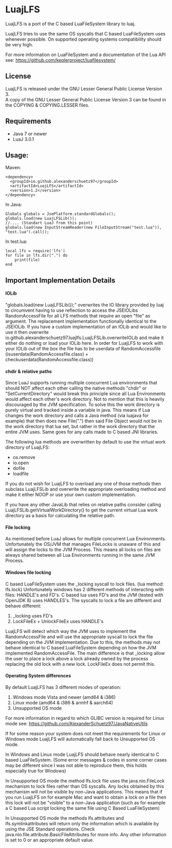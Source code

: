 # LuajLFS
LuajLFS is a port of the C based LuaFileSystem library to luaj.

LuajLFS tries to use the same OS syscalls that C based LuaFileSystem uses whenever possible.
On supported operating systems compatibility should be very high.

For more information on LuaFileSystem and a documentation of the Lua API see:
https://github.com/keplerproject/luafilesystem/

## License
LuajLFS is released under the GNU Lesser General Public License Version 3. <br>
A copy of the GNU Lesser General Public License Version 3 can be found in the COPYING & COPYING.LESSER files.<br>

## Requirements
* Java 7 or newer
* LuaJ 3.0.1

## Usage:
Maven:
````
<dependency>
  <groupId>io.github.alexanderschuetz97</groupId>
  <artifactId>LuajLFS</artifactId>
  <version>1.2</version>
</dependency>
````

In Java:
````
Globals globals = JsePlatform.standardGlobals();
globals.load(new LuajLFSLib());
//.... (Standart LuaJ from this point)
globals.load(new InputStreamReader(new FileInputStream("test.lua")), "test.lua").call();
````
In test.lua:
````
local lfs = require('lfs')
for file in lfs.dir(".") do
    print(file)
end
````
## Important Implementation Details
#### IOLib
"globals.load(new LuajLFSLib());" overwrites the IO library provided by luaj to 
circumvent having to use reflection to access the JSEIOLibs RandomAccessFile for all LFS methods 
that require an open "file" as argument. The replacement implementation functionally identical to the JSEIOLib.
If you have a custom implementation of an IOLib and would like to use it then overwrite 
io.github.alexanderschuetz97.luajlfs.LuajLFSLib.overwriteIOLib and make it either do nothing or load your IOLib here.
In order for LuajLFS to work with your IOLib out of the box the file has to be userdata of RandomAccessfile (isuserdata(RandomAccessfile.class) + checkuserdata(RandomAccessfile.class))

#### chdir & relative paths
Since LuaJ supports running multiple concurrent Lua environments that should NOT affect each other calling
the native methods "chdir" or "SetCurrentDirectory" would break this principle since all Lua Environments would 
affect each other's work directory. Not to mention that this is heavily discouraged by the JVM specification. 
To solve this the work directory is purely virtual and tracked inside a variable in java. 
This means if Lua changes the work directory and calls a Java method (via luajava for example) that then does new File(".") then said File Object
would not be in the work directory that lua set, but rather in the work directory that the entire JVM uses. 
Same goes for any calls made to C based JNI libraries. 

The following lua methods are overwritten by default to use the virtual work directory of LuajLFS:
* os.remove
* io.open
* dofile
* loadfile

If you do not wish for LuajLFS to overload any one of those methods then subclass LuajLFSLib
and overwrite the appropriate overloading method and make it either NOOP or use your own custom implementation.

If you have any other JavaLib that relies on relative paths consider calling LuajLFSLib.getVirtualWorkDirectory() to
get the current virtual Lua work directory as a basis for calculating the relative path.

#### File locking
As mentioned before LuaJ allows for multiple concurrent Lua Environments. Unfortunately the OS/JVM that manages
FileLocks is unaware of this and will assign the locks to the JVM Process. This means all locks on files are
always shared between all Lua Environments running in the same JVM Process.

#### Windows file locking
C based LuaFileSystem uses the _locking syscall to lock files. (lua method: lfs.lock) 
Unfortunately windows has 2 different methods of interacting with files:
HANDLE's and FD's. C based lua uses FD's and the JVM (tested with OpenJDK 8) uses HANDLES's.
The syscalls to lock a file are different and behave different:
1. _locking uses FD's
2. LockFileEx + UnlockFileEx uses HANDLE's

LuajLFS will detect which way the JVM uses to implement the RandomAccessFile and will use the appropriate 
syscall to lock the file depending on the JVM implementation. Due to this, the methods may not behave identical to C
based LuaFileSystem depending on how the JVM implemented RandomAccessFile. The main difference is that _locking allow
the user to place a lock above a lock already owned by the process replacing the old lock with a new lock. LockFileEx
does not permit this.

#### Operating System differences
By default LuajLFS has 3 different modes of operation:
1. Windows mode Vista and newer (amd64 & i386)
2. Linux mode (amd64 & i386 & armhf & aarch64)
3. Unsupported OS mode

For more information in regard to which GLIBC version is required for Linux mode see:
https://github.com/AlexanderSchuetz97/JavaNativeUtils

If for some reason your system does not meet the requirements for Linux or Windows mode LuajLFS will automatically fall back to Unsupported OS mode.

In Windows and Linux mode LuajLFS should behave nearly identical to C based LuaFileSystem. 
(Some error messages & codes in some corner cases may be different since I was not able to reproduce them, this holds especially true for Windows)

In Unsupported OS mode the method lfs.lock file uses the java.nio.FileLock mechanism to lock files rather than OS syscalls.
Any locks obtained by this mechanism will not be visible by non-Java applications. 
This means that if you run LuajLFS on for example Mac and want to obtain a lock on a file then 
this lock will not be "visible" to a non-Java application 
(such as for example a C based Lua script locking the same file using C Based LuaFileSystem)

In Unsupported OS mode the methods lfs.attributes and lfs.symlinkattributes will return only the information which is
available by using the JSE Standard operations. Check java.nio.file.attribute.BasicFileAttributes for more info.
Any other information is set to 0 or an appropriate default value.